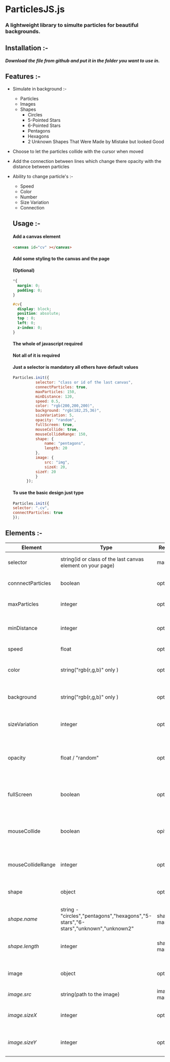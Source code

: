 # ParticlesJS.js

### A lightweight library to simulte particles for beautiful backgrounds.

## Installation :-
##### Download the file from github and put it in the folder you want to use in.

## Features :-
* Simulate in background :- 
  * Particles
  * Images
  * Shapes
    * Circles
    * 5-Pointed Stars
    * 6-Pointed Stars
    * Pentagons
    * Hexagons
    * 2 Unknown Shapes That Were Made by Mistake but looked Good
    
* Choose to let the particles collide with the cursor when moved

* Add the connection between lines which change there opacity with the distance between particles

* Ability to change particle's :-
  * Speed
  * Color
  * Number
  * Size Variation
  * Connection
  
  ## Usage :-
  #### Add a canvas element
  ```html
  <canvas id="cv" ></canvas>
  ```
  
  #### Add some styling to the canvas and the page
  #### (Optional)
  ```css
  *{
	margin: 0;
	padding: 0;
  }

  #cv{
    display: block;
    position: absolute;
    top : 0;
    left: 0;
    z-index: 0;
  }
  ```
  #### The whole of javascript required
  #### Not all of it is required
  #### Just a selector is mandatory all others have default values
  
  ```javascript
  Particles.init({
			selector: "class or id of the last canvas",
			connectParticles: true,
			maxParticles: 150,
			minDistance: 120,
			speed: 0.5,
			color: "rgb(200,200,200)",
			background: "rgb(182,25,36)",
			sizeVariation: 5,
			opacity: "random",
			fullScreen: true,
			mouseCollide: true,
			mouseCollideRange: 150,
			shape: {
				name: "pentagons",
				length: 20
			},
			image: {
			 	src: "img", 
			 	sizeX: 20,
		 	sizeY: 20
			} 
		});
    ```
    #### To use the basic design just type
    
    ```javascript
    Particles.init({
    selector: ".cv",
    connectParticles: true
    });
    
## Elements :-
Element           | Type                       | Required  | Default   | For
------------------|----------------------------|-----------|-----------|------------------------------------------------------------
selector          | string(id or class of the last canvas element on your page)| mandatory |           | To apply styles on that canvas
connnectParticles | boolean                    | optional  | false     | To connect the floating particles
maxParticles      | integer                    | optional  | 100       | The number of particles to be drawn
minDistance       | integer                    | optional  | 120       | The minDistance to connect the lines 
speed             | float                      | optional  | 0.5       | The speed of animation
color             | string("rgb(r,g,b)" only ) | optional  | "rbg(0,0,0)" | The color of the particles and the lines
background        | string("rgb(r,g,b)" only ) | optional  | "rgb(255,255,255)" | The background of the canvas
sizeVariation     | integer                    | optional  | 3 | For the size variation among the particles
opacity           | float / "random"           | optional  | 0.7 | To change the opacity of the particles and the lines 
fullScreen        | boolean                    | optional  | false | To let the canvas take the full Screen Width
mouseCollide      | boolean                    | opitonal  | false | To let the particles collide with the cursor when moved
mouseCollideRange | integer                    | optional  | 100 | The range for collision with the mouse 
shape             | object                     | optional  | false | The shape of the particles to be drawn
*shape.name*      | string - "circles","pentagons","hexagons","5-stars","6-stars","unknown","unknown2"| shape => mandatory | "particles" | The name of the shape of the particles
*shape.length*    | integer                    | shape => mandatory  | 20 | The length for the shape of the particles
image             | object                     | optional  | false | The image to be drawn instead of the particles
*image.src*       | string(path to the image)  | image => mandatory | The src for the image to be drawn
*image.sizeX*     | integer                    | optional  | image size | The size for the image in the X direction
*image.sizeY*     | integer                    | optional  | image size | The size for the image in the Y direction
